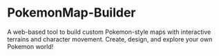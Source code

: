 # PokemonMap-Builder
A web-based tool to build custom Pokemon-style maps with interactive terrains and character movement. Create, design, and explore your own Pokemon world!
